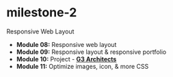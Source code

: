 # milestone-2

Responsive Web Layout

- **Module 08:** Responsive web layout
- **Module 09:** Responsive layout & responsive portfolio
- **Module 10:** Project - **[G3 Architects](https://github.com/sumayaakter533/g3-architects)**
- **Module 11:** Optimize images, icon, & more CSS
